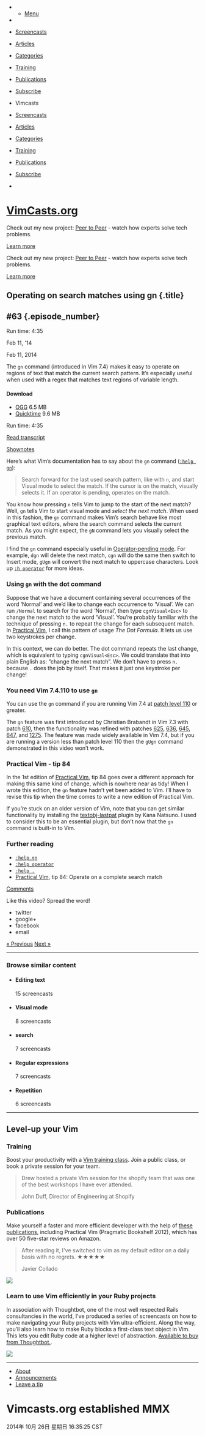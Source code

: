 
-   -   [Menu](#)

-   

-   [Screencasts](/episodes)
-   [Articles](/blog)
-   [Categories](/categories)
-   [Training](/training)
-   [Publications](/publications)
-   [Subscribe](/subscribe)

-   Vimcasts
-   [Screencasts](/episodes)
-   [Articles](/blog)
-   [Categories](/categories)
-   [Training](/training)
-   [Publications](/publications)
-   [Subscribe](/subscribe)
-   

[VimCasts.org](/ "Go to Vimcasts.org homepage")
===============================================

Check out my new project: [Peer to Peer](http://peertopeer.io/) - watch
how experts solve tech problems.

[Learn more](http://peertopeer.io/)

Check out my new project: [Peer to Peer](http://peertopeer.io/) - watch
how experts solve tech problems.

[Learn more](http://peertopeer.io/)

Operating on search matches using gn {.title}
------------------------------------

\#63 {.episode_number}
----

Run time: 4:35

Feb 11, '14

Feb 11, 2014

The `gn` command (introduced in Vim 7.4) makes it easy to operate on
regions of text that match the current search pattern. It’s especially
useful when used with a regex that matches text regions of variable
length.

#### Download

-   [OGG](http://media.vimcasts.org/videos/63/gn-command.ogv) 6.5 MB
-   [Quicktime](http://media.vimcasts.org/videos/63/gn-command.m4v) 9.6
    MB

Run time: 4:35

[Read transcript](/transcripts/63/en/)

[Shownotes](#shownotes)

Here’s what Vim’s documentation has to say about the `gn` command
([`:help gn`](http://vimhelp.appspot.com/visual.txt.html#gn)):

> Search forward for the last used search pattern, like with `n`, and
> start Visual mode to select the match. If the cursor is on the match,
> visually selects it. If an operator is pending, operates on the match.

You know how pressing `n` tells Vim to jump to the start of the next
match? Well, `gn` tells Vim to start visual mode and *select the next
match*. When used in this fashion, the `gn` command makes Vim’s search
behave like most graphical text editors, where the search command
selects the current match. As you might expect, the `gN` command lets
you visually select the previous match.

I find the `gn` command especially useful in [Operator-pending
mode](http://vimdoc.sourceforge.net/htmldoc/intro.html#Operator-pending-mode).
For example, `dgn` will delete the next match, `cgn` will do the same
then switch to Insert mode, `gUgn` will convert the next match to
uppercase characters. Look up
[`:h operator`](http://vimhelp.appspot.com/motion.txt.html#operator) for
more ideas.

### Using `gn` with the dot command

Suppose that we have a document containing several occurrences of the
word ‘Normal’ and we’d like to change each occurrence to ‘Visual’. We
can run `/Normal` to search for the word ‘Normal’, then type
`cgnVisual<Esc>` to change the next match to the word ‘Visual’. You’re
probably familiar with the technique of pressing `n.` to repeat the
change for each subsequent match. In [Practical
Vim](http://pragprog.com/book/dnvim/practical-vim), I call this pattern
of usage *The Dot Formula*. It lets us use two keystrokes per change.

In this context, we can do better. The dot command repeats the last
change, which is equivalent to typing `cgnVisual<Esc>`. We could
translate that into plain English as: “change the next match”. We don’t
have to press `n.` because `.` does the job by itself. That makes it
just one keystroke per change!

### You need Vim 7.4.110 to use `gn`

You can use the `gn` command if you are running Vim 7.4 at [patch level
110](http://ftp.vim.org/pub/vim/patches/7.4/7.4.110) or greater.

The `gn` feature was first introduced by Christian Brabandt in Vim 7.3
with patch [610](http://ftp.vim.org/pub/vim/patches/7.3/7.3.610), then
the functionality was refined with patches
[625](http://ftp.vim.org/pub/vim/patches/7.3/7.3.625),
[636](http://ftp.vim.org/pub/vim/patches/7.3/7.3.636),
[645](http://ftp.vim.org/pub/vim/patches/7.3/7.3.645),
[647](http://ftp.vim.org/pub/vim/patches/7.3/7.3.647), and
[1275](http://ftp.vim.org/pub/vim/patches/7.3/7.3.1275). The feature was
made widely available in Vim 7.4, but if you are running a version less
than patch level 110 then the `gUgn` command demonstrated in this video
won’t work.

### Practical Vim - tip 84

In the 1st edition of [Practical
Vim](http://pragprog.com/book/dnvim/practical-vim), tip 84 goes over a
different approach for making this same kind of change, which is nowhere
near as tidy! When I wrote this edition, the `gn` feature hadn’t yet
been added to Vim. I’ll have to revise this tip when the time comes to
write a new edition of Practical Vim.

If you’re stuck on an older version of Vim, note that you can get
similar functionality by installing the
[textobj-lastpat](https://github.com/kana/vim-textobj-lastpat) plugin by
Kana Natsuno. I used to consider this to be an essential plugin, but
don’t now that the `gn` command is built-in to Vim.

### Further reading

-   [`:help gn`](http://vimhelp.appspot.com/visual.txt.html#gn)
-   [`:help operator`](http://vimhelp.appspot.com/motion.txt.html#operator)
-   [`:help .`](http://vimdoc.sourceforge.net/htmldoc/repeat.html#.)
-   [Practical Vim](http://pragprog.com/book/dnvim/practical-vim), tip
    84: Operate on a complete search match

[Comments](#comments)

Like this video? Spread the word!

-   [](http://twitter.com/home?status=Operating%20on%20search%20matches%20using%20gn%20http://vimcasts.org/episodes/operating-on-search-matches-using-gn/)
    twitter
-   [](https://plus.google.com/share?url=Operating%20on%20search%20matches%20using%20gn%20http://vimcasts.org/episodes/operating-on-search-matches-using-gn/)
    google+
-   [](https://www.facebook.com/sharer/sharer.php?u=http://vimcasts.org/episodes/operating-on-search-matches-using-gn/)
    facebook
-   [](mailto:?subject=Operating%20on%20search%20matches%20using%20gn&body=http%3A%2F%2Fvimcasts.org%2Fepisodes%2Foperating-on-search-matches-using-gn%2F)
    email

[«
Previous](/episodes/creating-mappings-that-accept-a-count/ "Creating mappings that accept a count")
[Next
»](/episodes/using-external-filter-commands-to-reformat-html/ "Using external filter commands to reformat HTML")

* * * * *

### Browse similar content

-   [](/categories/editing-text)

    #### Editing text

    15 screencasts

-   [](/categories/visual-mode)

    #### Visual mode

    8 screencasts

-   [](/categories/search)

    #### search

    7 screencasts

-   [](/categories/regular-expressions)

    #### Regular expressions

    7 screencasts

-   [](/categories/repetition)

    #### Repetition

    6 screencasts

* * * * *

Level-up your Vim
-----------------

### Training

Boost your productivity with a [Vim training class](/training). Join a
public class, or book a private session for your team.

> Drew hosted a private Vim session for the shopify team that was one of
> the best workshops I have ever attended.
>
> John Duff, Director of Engineering at Shopify

### Publications

Make yourself a faster and more efficient developer with the help of
[these publications](/publications), including Practical Vim (Pragmatic
Bookshelf 2012), which has over 50 five-star reviews on Amazon.

> After reading it, I've switched to vim as my default editor on a daily
> basis with no regrets. **★★★★★**
>
> Javier Collado

![](/images/practical-vim/practical-vim-cover-550.jpg)

### Learn to use Vim efficiently in your Ruby projects

In association with Thoughtbot, one of the most well respected Rails
consultancies in the world, I've produced a series of screencasts on how
to make navigating your Ruby projects with Vim ultra-efficient. Along
the way, you’ll also learn how to make Ruby blocks a first-class text
object in Vim. This lets you edit Ruby code at a higher level of
abstraction. [Available to buy from
Thoughtbot.](https://learn.thoughtbot.com/products/21-navigating-ruby-files-with-vim).

![](/images/thoughtbot-robot-logo.png)

* * * * *

-   [About](/about)
-   [Announcements](/announcements)
-   [Leave a tip](/tipjar)

Vimcasts.org established MMX
=======
2014年 10月 26日 星期日 16:35:25 CST
